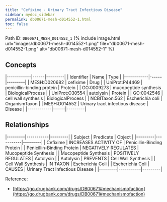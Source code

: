 ```yaml
---
title: "Cefixime - Urinary Tract Infectious Disease"
sidebar: mydoc_sidebar
permalink: db00671-mesh-d014552-1.html
toc: false 
---
```



Path ID: `DB00671_MESH_D014552_1`
{% include image.html url="images/db00671-mesh-d014552-1.png" file="db00671-mesh-d014552-1.png" alt="db00671-mesh-d014552-1" %}

## Concepts

|------------|------|---------|
| Identifier | Name | Type    |
|------------|------|---------|
| MESH:D020682 | cefixime | Drug |
| UniProt:P44469 | penicillin-binding protein | Protein |
| GO:0009273 | mucopeptide synthesis | BiologicalProcess |
| UniProt:O30554 | autolysin | Protein |
| GO:0042546 | cell wall synthesis | BiologicalProcess |
| NCBITaxon:562 | Escherichia coli | OrganismTaxon |
| MESH:D014552 | Urinary tract infectious disease | Disease |
|------------|------|---------|

## Relationships

|---------|-----------|---------|
| Subject | Predicate | Object  |
|---------|-----------|---------|
| Cefixime | INCREASES ACTIVITY OF | Penicillin-Binding Protein |
| Penicillin-Binding Protein | NEGATIVELY REGULATES | Mucopeptide Synthesis |
| Mucopeptide Synthesis | POSITIVELY REGULATES | Autolysin |
| Autolysin | PREVENTS | Cell Wall Synthesis |
| Cell Wall Synthesis | IN TAXON | Escherichia Coli |
| Escherichia Coli | CAUSES | Urinary Tract Infectious Disease |
|---------|-----------|---------|

Reference: 
  - [https://go.drugbank.com/drugs/DB00671#mechanismofaction](https://go.drugbank.com/drugs/DB00671#mechanismofaction)
